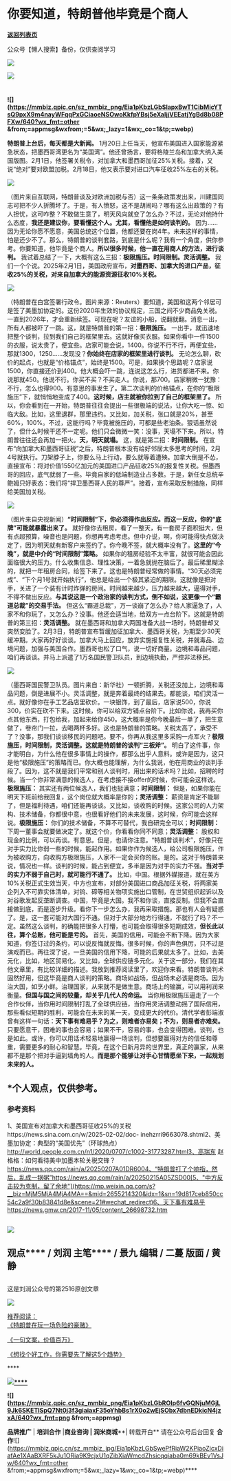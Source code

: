 # 你要知道，特朗普他毕竟是个商人

[**返回列表页**](/gzh/刘润)

公众号【懒人搜索】备份，仅供查阅学习

![](https://mmbiz.qpic.cn/sz_mmbiz_png/Eia1pKbzLGbShFwPjWu0aVJibFzTM5DlxkZZJHiaEyk4QGiceiaroRMukR173LyOyeGMgPhicPqtJ215ficlDcXBy3gRw/640?wx_fmt=other&wxfrom;=5&wx;_lazy=1&wx;_co=1&tp;=webp)

![](https://mmbiz.qpic.cn/sz_mmbiz_gif/Eia1pKbzLGbQGUV6y6ZS023wAfNUZE2vxOPIgCPsIx4RHEaTen28lpprMYbESWWFXotVGbWHh7UxxRecq1SzpFA/640?wx_fmt=gif&from;=appmsg)

#
**![](https://mmbiz.qpic.cn/sz_mmbiz_png/Eia1pKbzLGbSlapxBwT1CibMicYTsQ9pxX9m4nayWFqqPxGCiaoeNSOwoKkfpYBsj5eXaIjjVEEatjYgBd8b08PFXw/640?wx_fmt=other
&from;=appmsg&wxfrom;=5&wx;_lazy=1&wx;_co=1&tp;=webp)**

**特朗普上台后，每天都是大新闻。**
1月20日上任当天，他宣布美国进入国家能源紧急状态，把墨西哥湾更名为“美国湾”。他还曾扬言，要将格陵兰岛和加拿大纳入美国版图。2月1日，他签署关税令，对加拿大和墨西哥加征25%关税。接着，又说“绝对”要对欧盟加税。2月18日，他又表示要对进口汽车征收25%左右的关税。

![](https://mmbiz.qpic.cn/sz_mmbiz_png/Eia1pKbzLGbROIp6fvGQNjuMGjL9Jk6SKkeeSxTMdM4rZCjqibeahMBTLRt5BtHlUTH1YeXqe5d6eDSLqJ0DhdXQ/640?wx_fmt=png&from;=appmsg)

（图片来自互联网，特朗普谈及对欧洲加税与否）这一条条政策发出来，川建国同志可把不少人折腾坏了。于是，有人愤怒，这不是胡闹吗？哪有这么出政策的？有人担忧，这可咋整？不敢做生意了，明天风向就变了怎么办？不过，无论对他持什么态度，**我还是建议你，要看懂这个人。尤其，看懂他是如何谈判的。**
因为……因为无论你愿不愿意，美国总统这个位置，他都还要在岗4年。未来这样的事情，怕是还少不了。那么，特朗普的谈判套路，到底是什么呢？我有一个角度，供你参考。你要知道，他毕竟是个商人。**所以很多时候，他一直在用商人的方法，进行谈判。**
我试着总结了一下，大概有这么三招：**极限施压。时间限制。灵活调整。**
我们一个个说。2025年2月1日，美国政府宣布，**对墨西哥、加拿大的进口产品，征收25%的关税，对来自加拿大的能源资源征收10%关税。**

![](https://mmbiz.qpic.cn/sz_mmbiz_png/Eia1pKbzLGbROIp6fvGQNjuMGjL9Jk6SKctYVjJBFVyTOpF8ObNlibn38yyWaPCRTrhNWL8LbxmbK5tmw3QTnpRg/640?wx_fmt=png&from;=appmsg)

（特朗普在白宫签署行政令。图片来源：Reuters）要知道，美国和这两个邻居可是签了美墨加协定的。这份2020年生效的协议规定，三国之间不少商品免关税。一直到2026年，才会重新续签。可现在呢？友谊的小船，说翻就翻。消息一出，所有人都被吓了一跳。这，就是特朗普的第一招：**极限施压。**
一出手，就迅速地把整个谈判，拉到我们自己的框架里去。这就好像买衣服。如果你看中一件1500的衣服，说太贵了，便宜些。店家可能会说，1400。你说不行不行，再便宜些，那就1300，1250……发现没？**你始终在店家的框架里进行谈判。**
无论怎么聊，砍价的起点，也就是“价格锚点”，始终是1500。可是，如果换个思路呢？店家说1500，你直接还价到400。他大概会吓一跳，连说这怎么行，进货都进不来。你说那就450。他说不行。你买不买？不买走人。你说，那700。店家稍微一犹豫：不行，怎么也得900。有意思的事发生了。第二次谈判的价格锚点，在你的“极限施压”下，就悄悄地变成了400。**这时候，店主就被你拉到了自己的框架里了。**
所以，你会看到在一开始，特朗普往往会提出一些很极端的说法，让你大吃一惊、如临大敌。比如，这里退群，那里违约。又比如，加关税，张口就是20%，甚至60%，100%。不过，这能行吗？毕竟被施压的，可都是些老油条。狠话虽然说了，但什么时候干还不一定呢。他们只会微微一笑：没事，天塌不下来。所以，特朗普往往还会再加一把火。**天，明天就塌。**
这，就是第二招：**时间限制。**
在宣布“向加拿大和墨西哥征税”之后，特朗普根本没有给好邻居太多思考的时间，2月4号就执行。刀架脖子上，你要么马上行动，要么就等着遭殃。加拿大倒是不怂，直接宣布：将对价值1550亿加元的美国进口产品征收25%的报复性关税。但墨西哥的回应，底气就弱了一些。毕竟自家的低端制造业占多数。于是，新任女总统辛鲍姆只好表态：我们将“捍卫墨西哥人民的尊严”。接着，宣布采取反制措施，同样给美国加关税。

![](https://mmbiz.qpic.cn/sz_mmbiz_png/Eia1pKbzLGbROIp6fvGQNjuMGjL9Jk6SKXNLtJbdko0bzOQ7ulFupQA1yI0Iq3rWETGkX0EwaicKI9PGq9uPAJTw/640?wx_fmt=png&from;=appmsg)

（图片来自央视新闻）**“时间限制”下，你必须得作出反应。而这一反应，你的“底牌”可能就暴露出来了。**
就好像你去租房，看了一整天，有一套房子面积挺大，但有点超预算，噪音也是问题，你想再考虑考虑。但中介说，啊，你可能得快点做决定了，因为明天就有新客户来签约了。你今晚不签，就大概率没有了。**这里的“今晚”，就是中介的“时间限制”策略。**
如果你的租房经验不太丰富，就很可能会因此面临很大的压力。什么收集信息、理性决策，一着急就抛在脑后了。最后稀里糊涂的，就把一年租房合同，给签下来了。这也是特朗普经常做的事情。“30天必须完成”、“下个月1号就开始执行”，他总是给出一个极其紧迫的期限。这就像是把对手，关进了一个装有计时炸弹的房间。时间越来越少，压力越来越大，逼得对手，不得不做出反应。**与其说这是一个政治家的谈判方式，倒不如说，这更像一个“霸道总裁”的交易手法。**
但这么“霸道总裁”，万一谈崩了怎么办？给人家逼急了，人家不和你玩了，又怎么办？没事。他还会适当地，给双方一点台阶下。这就是特朗普的第三招：**灵活调整。**
就在墨西哥和加拿大两国准备大战一场时，特朗普却又突然变脸了。2月3日，特朗普宣布暂缓加征加拿大、墨西哥关税，为期至少30天缓冲期。大家再好好谈谈。加拿大马上回应，放弃实施报复性关税，并就毒品、边境问题，加强与美国合作。墨西哥也松了口气，说一切好商量。边境和毒品问题，咱们再谈谈。并马上派遣了1万名国民警卫队员，到边境执勤，严控非法移民。

![](https://mmbiz.qpic.cn/sz_mmbiz_png/Eia1pKbzLGbROIp6fvGQNjuMGjL9Jk6SKyicqibPSqiaCjicoVuQ483y3TiaL4bG2qRqEseKXeCxFuYcatC1B9LpKwJw/640?wx_fmt=png&from;=appmsg)

（墨西哥国民警卫队员。图片来自：新华社）一顿折腾，关税还没加上，边境和毒品问题，倒是进展不小。灵活调整，就是奔着最终的结果去。都能谈，咱们灵活一点。就好像你在手工艺品店里砍价。一块银饰，到了最后，店家说500，你说300，价实在砍不下来。这时候，你可以给双方铺点台阶下。比如你说，我再买你点其他东西，打包给我，加起来给你450。这大概率是你今晚最后一单了，把生意做了，卷帘门一拉，去喝两杯多好。这也是特朗普的策略。关税太高了，承受不了？没事，那我们谈谈移民的问题吧。要不，你再从我这里多采购一点军火？**极限施压，时间限制，灵活调整。这就是特朗普的谈判“三板斧”。**
明白了这件事，你才能明白，为什么他在很多事情上的操作，都那么出乎人意料。或许是因为，这只是他“极限施压”的策略而已。你大概也能理解，为什么我说，他在用商业的谈判手段了。因为，这不就是我们平常和别人谈判时，用出来的话术吗？比如，招聘的时候。当一个你非常满意的候选人，在考虑接不接offer的时候，你可能会这样说。**极限施压：**
其实还有两位候选人，我们也挺满意；**时间限制：** 但是，如果你能在明天下班前给我回复，这个岗位就大概率是你的；**灵活调整：**
薪资是肯定不能聊了，但是福利待遇，咱们还能再谈谈。又比如，谈收购的时候。这家公司的人力架构、技术储备，你都很中意，也很看好他们的未来发展，这时候，你可能会这样说。**极限施压：**
你们的技术储备，不算不可替代，我自研完全可以；**时间限制：** 下周一董事会就要做决定了。就这个价，你看看你同不同意；**灵活调整：**
股权和现金的比例，可以再谈。有意思。但是，也请你注意。“特朗普谈判术”，好像只在对手实力比你弱一些的时候，能起作用。如果你作为候选人，给公司极限施压，作为被收购方，向收购方极限施压，人家不一定会买你的账。是的。这对于特朗普来说，情况也一样。谈判的时候，能占到便宜，多半是因为对手的实力不强。**当对手的实力不弱于自己时，就可能行不通了。**
比如，中国。根据外媒报道，就在美方10%关税正式生效当天，中方也宣布，对部分美国进口商品加征关税，将两家美企列入不可靠实体清单，对钨、碲等相关物项实施出口管制，在世贸组织起诉以及对谷歌发起反垄断调查。中国，毕竟是大国。我不和你谈，直接反制。但我不会直接做到底，而是逐步升级。看你下一步怎么办，我再采取措施。那也有人会有疑惑了。是，这一套可能对大国行不通。但对于大部分地方行得通，不就行了吗？不一定。虽然这么谈判，的确能把很多人打懵，也可能会取得很多短期成效，**但长此以往，算个总账，他可能是亏的。**
首先，美国的信用，可能会不断下降。因为大家知道，你签订过的条约，可以说反悔就反悔。很多时候，你的声色俱厉，只不过是演戏而已。再往深了说，一旦美国的信用下降，可能的后果就太多了。比如，去美元化，比如，地区贸易化。又比如，全球供应链多元化。关于这一部分，我们在其他文章里，有比较详细的描述。我放到推荐阅读里了，欢迎你来看。特朗普谈判术固然好用，但这毕竟是商人谈判的策略。商场如战场，但战场未必该是商场。因为治大国，如烹小鲜。治理国家，从来就不是做生意。商场上的输赢，可以用利润来衡量。**但国与国之间的较量，却关乎几代人的命运。**
当你用极限施压逼走了一个合作伙伴，当你用时间限制打乱了全球供应链，当你用灵活调整动摇了国际信用，那些看似短期的胜利，可能会在未来的某一天，变成更大的代价。清代学者彭端淑曾有这样一句话：**天下事有难易乎？为之，则难者亦易矣；不为，则易者亦难矣。**
只要愿意干，困难的事也会容易；如果不干，容易的事，也会变得困难。谈判，也是如此。或许，你可以用话术轻易地赢得一场谈判，但想要赢得对方的信任和尊重，需要更多的耐心和智慧。毕竟，在这个日新月异的世界里，真正的赢家，从来都不是那个把对手逼到墙角的人。**而是那个能够让对手心甘情愿坐下来，一起规划未来的人。**

##  *个人观点，仅供参考。

### 参考资料

1、美国宣布对加拿大和墨西哥征收25%的关税https://news.sina.com.cn/w/2025-02-02/doc-
inehzrri9663078.shtml2、美墨加协定：典型的“美国优先”（环球热点）http://world.people.com.cn/n1/2020/0707/c1002-31773287.html3、高瑞东
赵格格：如何看待美中加墨本轮关税交锋？https://news.qq.com/rain/a/20250207A01DR6004、“特朗普打了个响指，然后，乱成一锅粥”https://news.qq.com/rain/a/20250215A05ZSD00[5、"中方反击较为克制，留了余地"](https://mp.weixin.qq.com/s?__biz=MjM5MjA4MjA4MA==&mid=2655214320&idx=1&sn=19d817ceb850cc54c2a9f30b83841d8e&scene=21#wechat_redirect)6、天下事有难易乎https://news.gmw.cn/2017-11/05/content_26698732.htm

##
![](https://mmbiz.qpic.cn/sz_mmbiz_png/Eia1pKbzLGbSRfGCibu8AM1klREZZvTe2N0shSU5yxjE5ObpYOlXCvcuIc7VgKC7sqZnCcP4X4M8rEXT2ibykdbBA/640?wx_fmt=other&wxfrom;=5&wx;_lazy=1&wx;_co=1&tp;=webp)

## **观点****** / 刘润 **主笔****** / 景九 **编辑** / 二蔓 **版面** / 黄静

##

##

##

这是刘润公众号的第2516原创文章

![](https://mmbiz.qpic.cn/sz_mmbiz_png/Eia1pKbzLGbSlJbfEq0GhK8iaqbJuKmAJa4AmEX46E4soJN3hfnKJibsntdtVd3gt8X4yOG3J47fo9UJcxGFsBTZA/640?wx_fmt=other&from;=appmsg&wxfrom;=5&wx;_lazy=1&wx;_co=1&tp;=webp)

[](https://mp.weixin.qq.com/s?__biz=MjM5NjM5MjQ4MQ==&mid=2651763281&idx=2&sn=8d3ce1b61d3074765ac4406f780946e2&token=1656412865&lang=zh_CN&scene=21#wechat_redirect)

  

[推荐阅读：  
《特朗普在玩一场危险的豪赌》](https://mp.weixin.qq.com/s?__biz=MjM5NjM5MjQ4MQ==&mid=2651763281&idx=1&sn=cd1b7992fb11773d5accf7870b792254&scene=21&token=1737148296&lang=zh_CN#wechat_redirect)

[《一句文案，价值百万》](https://mp.weixin.qq.com/s?__biz=MjM5NjM5MjQ4MQ==&mid=2651763543&idx=2&sn=a3d31bcab592e09ec7e96310b5bc9920&scene=21#wechat_redirect)

[《想找个好工作，你需要先了解这5个趋势》](https://mp.weixin.qq.com/s?__biz=MjM5NjM5MjQ4MQ==&mid=2651763422&idx=2&sn=9772c6c5e787c6d8e594acd6acdd773a&poc_token=HCmdtWejVtB77HNcGCAB9Nxn0IfMTsFriG3lEaqg&scene=21#wechat_redirect)

[](https://mp.weixin.qq.com/s?__biz=MjM5NjM5MjQ4MQ==&mid=2651763352&idx=2&sn=698a4445c400d3b028a8491a4973936d&token=2043798607&lang=zh_CN&scene=21#wechat_redirect)

[](https://mp.weixin.qq.com/s?__biz=MjM5NjM5MjQ4MQ==&mid=2651761109&idx=2&sn=2559ec60e56a41d1baa388977e6e0215&token=1286953058&lang=zh_CN&scene=21#wechat_redirect)[](https://mp.weixin.qq.com/s?__biz=MjM5NjM5MjQ4MQ==&mid=2651760570&idx=2&sn=8eb92785c1a558a94b36492b531b4d39&token=1801893715&lang=zh_CN&scene=21#wechat_redirect)[](https://mp.weixin.qq.com/s?__biz=MjM5NjM5MjQ4MQ==&mid=2651760235&idx=2&sn=d0c46bbaaf1373c34fb6bbf8d8eb9cf0&token=336553658&lang=zh_CN&scene=21#wechat_redirect)[](https://mp.weixin.qq.com/s?__biz=MjM5NjM5MjQ4MQ==&mid=2651759291&idx=2&sn=a4a2c005bfd268e42922a8c7225524e3&token=611970988&lang=zh_CN&scene=21#wechat_redirect)[](https://mp.weixin.qq.com/s?__biz=MjM5NjM5MjQ4MQ==&mid=2651759103&idx=2&sn=41845b50283ba569aaf1a7122d89d876&token=389777584&lang=zh_CN&scene=21#wechat_redirect)[](https://mp.weixin.qq.com/s?__biz=MjM5NjM5MjQ4MQ==&mid=2651758155&idx=2&sn=8fd93fac23e7604c2fee9fd11c52f1df&token=427184531&lang=zh_CN&scene=21#wechat_redirect)[](https://mp.weixin.qq.com/s?__biz=MjM5NjM5MjQ4MQ==&mid=2651758071&idx=2&sn=64f0accc184ab07ebb938f6ff12ab0e9&token=369884225&lang=zh_CN&scene=21#wechat_redirect)[](https://mp.weixin.qq.com/s?__biz=MjM5NjM5MjQ4MQ==&mid=2651757162&idx=1&sn=2b510997287398de9a70da05def23bfc&token=571065485&lang=zh_CN&scene=21#wechat_redirect)[](https://mp.weixin.qq.com/s?__biz=MjM5NjM5MjQ4MQ==&mid=2651756671&idx=2&sn=b283b41be284b157e430186c1864f3d2&chksm=bd13c3318a644a27bdab5786352ede172735d61508beebcda4f456d44957aa22bc36c96ba46e&token=1931507151&lang=zh_CN&scene=21#wechat_redirect)****

**[![](https://mmbiz.qpic.cn/sz_mmbiz_jpg/Eia1pKbzLGbRicTiaH4yrp6EnZXkCGlae1FJAwx2G3ua0YqiaxLUYBictBwatDzrIPZ0MK6ibJ739NTbLH0FqiaAia48vw/640?wx_fmt=other&from;=appmsg&wxfrom;=5&wx;_lazy=1&wx;_co=1&tp;=webp)****]()**

**![](https://mmbiz.qpic.cn/sz_mmbiz_png/Eia1pKbzLGbROIp6fvGQNjuMGjL9Jk6SKETlSpQ7Nt0j3f3giaiaxF35oYhbBs1rX0o2wEjSObx7dbnEDkicN4jzxA/640?wx_fmt=png
&from;=appmsg)**

**品牌推广** | **培训合作** |**商业咨询 | 润米商城****| 转载开白** 请在公众号后台回复 **合作**![](https://mmbiz.qpic.cn/sz_mmbiz_jpg/Eia1pKbzLGbSwePfRiaW2KPiaoZicxDiafAe1XAaBXRF5kJu1ORia9K9cjxU1qZibXiaWmcdZhsicqqiaba0m69kBEv1VsJw/640?wx_fmt=other &from;=appmsg&wxfrom;=5&wx;_lazy=1&wx;_co=1&tp;=webp)****

